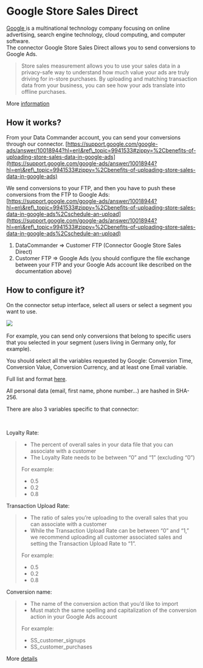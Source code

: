 # Google Store Sales Direct

[Google ](https://about.google/)is a multinational technology company focusing on online advertising, search engine technology, cloud computing, and computer software.\
The connector Google Store Sales Direct allows you to send conversions to Google Ads.

> Store sales measurement allows you to use your sales data in a privacy-safe way to understand how much value your ads are truly driving for in-store purchases. By uploading and matching transaction data from your business, you can see how your ads translate into offline purchases.

More [information](https://support.google.com/google-ads/topic/9941533?hl=en\&ref\_topic=7280668)

## How it works? <a href="#how-it-works" id="how-it-works"></a>

From your Data Commander account, you can send your conversions through our connector. [https://support.google.com/google-ads/answer/10018944?hl=en\&ref\_topic=9941533#zippy=%2Cbenefits-of-uploading-store-sales-data-in-google-ads](https://support.google.com/google-ads/answer/10018944?hl=en\&ref\_topic=9941533#zippy=%2Cbenefits-of-uploading-store-sales-data-in-google-ads)​

We send conversions to your FTP, and then you have to push these conversions from the FTP to Google Ads: [https://support.google.com/google-ads/answer/10018944?hl=en\&ref\_topic=9941533#zippy=%2Cbenefits-of-uploading-store-sales-data-in-google-ads%2Cschedule-an-upload](https://support.google.com/google-ads/answer/10018944?hl=en\&ref\_topic=9941533#zippy=%2Cbenefits-of-uploading-store-sales-data-in-google-ads%2Cschedule-an-upload)​

1. DataCommander ⇒ Customer FTP (Connector Google Store Sales Direct)
2. Customer FTP ⇒ Google Ads (you should configure the file exchange between your FTP and your Google Ads account like described on the documentation above)

## How to configure it? <a href="#how-to-configure-it" id="how-to-configure-it"></a>

On the connector setup interface, select all users or select a segment you want to use.

![](https://2406699966-files.gitbook.io/\~/files/v0/b/gitbook-legacy-files/o/assets%2F-LlBEwG5kQoxsckaoAZh%2F-Me4KyQWoYQhMjxapjIB%2F-Me4Mako0T6E6i4cQ-zK%2FCapture%20d%E2%80%99e%CC%81cran%202021-07-08%20a%CC%80%2011.06.09.png?alt=media\&token=403092d6-d617-40b0-8d55-52dbb492c651)

For example, you can send only conversions that belong to specific users that you selected in your segment (users living in Germany only, for example).

You should select all the variables requested by Google: Conversion Time, Conversion Value, Conversion Currency, and at least one Email variable.

Full list and format [here](https://support.google.com/google-ads/answer/10018336?hl=en\&ref\_topic=9941533).

All personal data (email, first name, phone number...) are hashed in SHA-256.

There are also 3 variables specific to that connector:

<figure><img src="../../../../.gitbook/assets/Capture d’écran 2021-01-29 à 10.19.21.png" alt=""><figcaption></figcaption></figure>

Loyalty Rate:

> * The percent of overall sales in your data file that you can associate with a customer
> * The Loyalty Rate needs to be between “0” and “1” (excluding “0”)
>
> For example:
>
> * 0.5
> * 0.2
> * 0.8

Transaction Upload Rate:

> * The ratio of sales you’re uploading to the overall sales that you can associate with a customer
> * While the Transaction Upload Rate can be between “0” and “1,” we recommend uploading all customer associated sales and setting the Transaction Upload Rate to “1”.
>
> For example:
>
> * 0.5
> * 0.2
> * 0.8

Conversion name:

> * The name of the conversion action that you’d like to import
> * Must match the same spelling and capitalization of the conversion action in your Google Ads account
>
> For example:
>
> * SS\_customer\_signups
> * SS\_customer\_purchases

More [details](https://support.google.com/google-ads/answer/10018336?hl=en\&ref\_topic=9941533)
